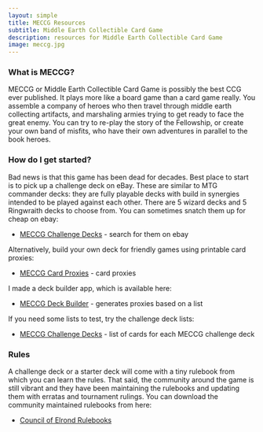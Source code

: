 ```yaml
---
layout: simple
title: MECCG Resources
subtitle: Middle Earth Collectible Card Game
description: resources for Middle Earth Collectible Card Game
image: meccg.jpg
---
```


### What is MECCG?

MECCG or Middle Earth Collectible Card Game is possibly the best CCG ever published. It plays more like a board game than a card game really. You assemble a company of heroes who then travel through middle earth collecting artifacts, and marshaling armies trying to get ready to face the great enemy. You can try to re-play the story of the Fellowship, or create your own band of misfits, who have their own adventures in parallel to the book heroes.

### How do I get started?

Bad news is that this game has been dead for decades. Best place to start is to pick up a challenge deck on eBay. These are similar to MTG commander decks: they are fully playable decks with build in synergies intended to be played against each other. There are 5 wizard decks and 5 Ringwraith decks to choose from. You can sometimes snatch them up for cheap on ebay:

- [MECCG Challenge Decks](https://www.ebay.com/sch/i.html?_nkw=middle+earth+challedge+deck) - search for them on ebay

Alternatively, build your own deck for friendly games using printable card proxies:

- [MECCG Card Proxies](/tabletop/meccgcards/) - card proxies

I made a deck builder app, which is available here:

- [MECCG Deck Builder](/tabletop/meccgdeckbuilder/) - generates proxies based on a list

If you need some lists to test, try the challenge deck lists:

- [MECCG Challenge Decks](/tabletop/meccgdecklist/) - list of cards for each MECCG challenge deck

### Rules

A challenge deck or a starter deck will come with a tiny rulebook from which you can learn the rules. That said, the community around the game is still vibrant and they have been maintaining the rulebooks and updating them with erratas and tournament rulings. You can download the community maintained rulebooks from here:

- [Council of Elrond Rulebooks](https://councilofelrond.org/rules/)
